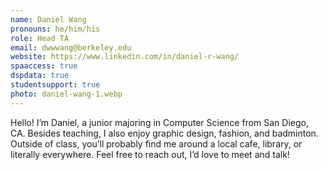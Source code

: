 ```yaml
---
name: Daniel Wang
pronouns: he/him/his
role: Head TA
email: dwwwang@berkeley.edu
website: https://www.linkedin.com/in/daniel-r-wang/
spaaccess: true
dspdata: true
studentsupport: true
photo: daniel-wang-1.webp
---
```


Hello! I’m Daniel, a junior majoring in Computer Science from San Diego, CA. Besides teaching, I also enjoy graphic design, fashion, and badminton. Outside of class, you’ll probably find me around a local cafe, library, or literally everywhere. Feel free to reach out, I’d love to meet and talk!